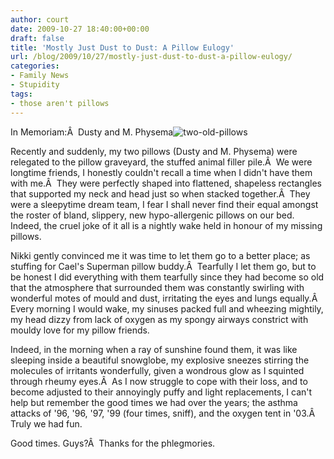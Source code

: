 ```yaml
---
author: court
date: 2009-10-27 18:40:00+00:00
draft: false
title: 'Mostly Just Dust to Dust: A Pillow Eulogy'
url: /blog/2009/10/27/mostly-just-dust-to-dust-a-pillow-eulogy/
categories:
- Family News
- Stupidity
tags:
- those aren't pillows
---
```


In Memoriam:Â  Dusty and M. Physema![two-old-pillows](http://www.vallentyne.com/blog/wp-content/uploads/2009/10/two-old-pillows.jpg)


Recently and suddenly, my two pillows (Dusty and M. Physema) were relegated to the pillow graveyard, the stuffed animal filler pile.Â  We were longtime friends, I honestly couldn't recall a time when I didn't have them with me.Â  They were perfectly shaped into flattened, shapeless rectangles that supported my neck and head just so when stacked together.Â  They were a sleepytime dream team, I fear I shall never find their equal amongst the roster of bland, slippery, new hypo-allergenic pillows on our bed. Indeed, the cruel joke of it all is a nightly wake held in honour of my missing pillows.

Nikki gently convinced me it was time to let them go to a better place; as stuffing for Cael's Superman pillow buddy.Â  Tearfully I let them go, but to be honest I did everything with them tearfully since they had become so old that the atmosphere that surrounded them was constantly swirling with wonderful motes of mould and dust, irritating the eyes and lungs equally.Â  Every morning I would wake, my sinuses packed full and wheezing mightily, my head dizzy from lack of oxygen as my spongy airways constrict with mouldy love for my pillow friends.

Indeed, in the morning when a ray of sunshine found them, it was like sleeping inside a beautiful snowglobe, my explosive sneezes stirring the molecules of irritants wonderfully, given a wondrous glow as I squinted through rheumy eyes.Â  As I now struggle to cope with their loss, and to become adjusted to their annoyingly puffy and light replacements, I can't help but remember the good times we had over the years; the asthma attacks of '96, '96, '97, '99 (four times, sniff), and the oxygen tent in '03.Â  Truly we had fun.

Good times. Guys?Â  Thanks for the phlegmories.
